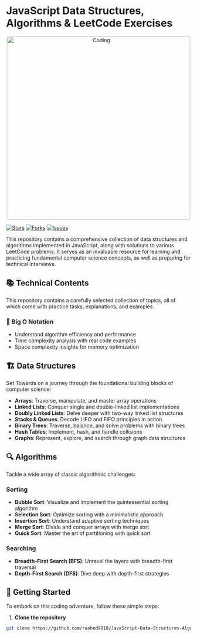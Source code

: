 # JavaScript Data Structures, Algorithms & LeetCode Exercises
<div align="center">
  <img src="https://user-images.githubusercontent.com/42115530/92991630-3f855e00-f4e2-11ea-8f77-52f0d3b97ee2.gif" alt="Coding" width="500">
</div>

[![Stars](https://img.shields.io/github/stars/rashed9810/JavaScript-Data-Structures-Algorithms-LEETCODE-Exercises)](https://github.com/rashed9810/JavaScript-Data-Structures-Algorithms-LEETCODE-Exercises/stargazers)
[![Forks](https://img.shields.io/github/forks/rashed9810/JavaScript-Data-Structures-Algorithms-LEETCODE-Exercises)](https://github.com/rashed9810/JavaScript-Data-Structures-Algorithms-LEETCODE-Exercises/network/members)
[![Issues](https://img.shields.io/github/issues/rashed9810/JavaScript-Data-Structures-Algorithms-LEETCODE-Exercises)](https://github.com/rashed9810/JavaScript-Data-Structures-Algorithms-LEETCODE-Exercises/issues)

This repository contains a comprehensive collection of data structures and algorithms implemented in JavaScript, along with solutions to various LeetCode problems. It serves as an invaluable resource for learning and practicing fundamental computer science concepts, as well as preparing for technical interviews.

## 📚 Technical Contents

This repository contains a carefully selected collection of topics, all of which come with practice tasks, explanations, and examples.

### 🚀 Big O Notation

- Understand algorithm efficiency and performance
- Time complexity analysis with real code examples
- Space complexity insights for memory optimization

## 🏗 Data Structures

Set Towards on a journey through the foundational building blocks of computer science:

- **Arrays**: Traverse, manipulate, and master array operations
- **Linked Lists**: Conquer single and double-linked list implementations
- **Doubly Linked Lists**: Delve deeper with two-way linked list structures
- **Stacks & Queues**: Decode LIFO and FIFO principles in action
- **Binary Trees**: Traverse, balance, and solve problems with binary trees
- **Hash Tables**: Implement, hash, and handle collisions
- **Graphs**: Represent, explore, and search through graph data structures

## 🔍 Algorithms

Tackle a wide array of classic algorithmic challenges:

### Sorting

- **Bubble Sort**: Visualize and implement the quintessential sorting algorithm
- **Selection Sort**: Optimize sorting with a minimalistic approach
- **Insertion Sort**: Understand adaptive sorting techniques
- **Merge Sort**: Divide and conquer arrays with merge sort
- **Quick Sort**: Master the art of partitioning with quick sort

### Searching

- **Breadth-First Search (BFS)**: Unravel the layers with breadth-first traversal
- **Depth-First Search (DFS)**: Dive deep with depth-first strategies

## 🚀 Getting Started

To embark on this coding adventure, follow these simple steps:

1. **Clone the repository**

```sh
git clone https://github.com/rashed9810/JavaScript-Data-Structures-Algorithms-LEETCODE-Exercises.git
